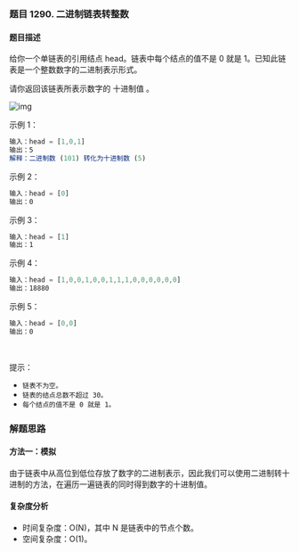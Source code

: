### 题目 1290. 二进制链表转整数
#### 题目描述
给你一个单链表的引用结点 head。链表中每个结点的值不是 0 就是 1。已知此链表是一个整数数字的二进制表示形式。

请你返回该链表所表示数字的 十进制值 。

![img](1290.png)

示例 1：



```js
输入：head = [1,0,1]
输出：5
解释：二进制数 (101) 转化为十进制数 (5)
```
示例 2：

```js
输入：head = [0]
输出：0
```
示例 3：

```js
输入：head = [1]
输出：1
```
示例 4：

```js
输入：head = [1,0,0,1,0,0,1,1,1,0,0,0,0,0,0]
输出：18880
```
示例 5：

```js
输入：head = [0,0]
输出：0
```
 

提示：

- `链表不为空。`
- `链表的结点总数不超过 30。`
- `每个结点的值不是 0 就是 1。`

### 解题思路
#### 方法一：模拟
由于链表中从高位到低位存放了数字的二进制表示，因此我们可以使用二进制转十进制的方法，在遍历一遍链表的同时得到数字的十进制值。
#### 复杂度分析
- 时间复杂度：O(N)，其中 N 是链表中的节点个数。
- 空间复杂度：O(1)。

